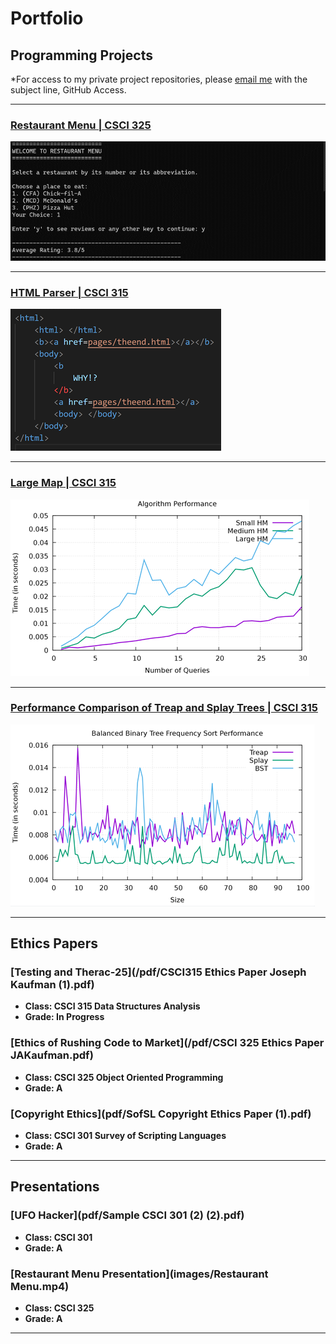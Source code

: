 Portfolio
=========

Programming Projects
--------------------

*For access to my private project repositories, please [email me](mailto:josephandrewkaufman@gmail.com?subject=GitHub%20Access) with the subject line, GitHub Access.

---
### [Restaurant Menu | CSCI 325](project1)

![Order Screen](images/Start.png)

---
### [HTML Parser | CSCI 315](Project2)

![HTML Page](images/HTML.png)

---
### [Large Map | CSCI 315](Project3)

![Performance of Map](images/PerfHowMany.png)

---
### [Performance Comparison of Treap and Splay Trees | CSCI 315](Project4)

![Splay Frequency Performance](images/FreqSort.png)

---

Ethics Papers
-------------

### [Testing and Therac-25](/pdf/CSCI315 Ethics Paper Joseph Kaufman (1).pdf)

-   **Class: CSCI 315 Data Structures Analysis**  
-   **Grade: In Progress**

### [Ethics of Rushing Code to Market](/pdf/CSCI 325 Ethics Paper JAKaufman.pdf)

-   **Class: CSCI 325 Object Oriented Programming** 
-   **Grade: A**

### [Copyright Ethics](pdf/SofSL Copyright Ethics Paper (1).pdf)

-   **Class: CSCI 301 Survey of Scripting Languages** 
-   **Grade: A**

---

Presentations
-------------

### [UFO Hacker](pdf/Sample CSCI 301 (2) (2).pdf)

- **Class: CSCI 301** 
- **Grade: A**


### [Restaurant Menu Presentation](images/Restaurant Menu.mp4)

- **Class: CSCI 325** 
- **Grade: A**

---

